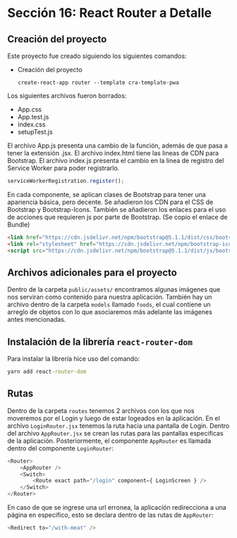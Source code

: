 # Sección 16: React Router a Detalle

## Creación del proyecto

Este proyecto fue creado siguiendo los siguientes comandos:

- Creación del proyecto

    ```text
    create-react-app router --template cra-template-pwa
    ```

Los siguientes archivos fueron borrados:

- App.css
- App.test.js
- index.css
- setupTest.js

El archivo App.js presenta una cambio de la función, además de que pasa a tener la extensión .jsx. El archivo index.html tiene las lineas de CDN para Bootstrap. El archivo index.js presenta el cambio en la linea de registro del Service Worker para poder registrarlo.

```js
serviceWorkerRegistration.register();
```

En cada componente, se aplican clases de Bootstrap para tener una apariencia básica, pero decente. Se añadieron los CDN para el CSS de Bootstrap y Bootstrap-Icons. También se añadieron los enlaces para el uso de acciones que requieren js por parte de Bootstrap. (Se copio el enlace de Bundle)

```html
<link href="https://cdn.jsdelivr.net/npm/bootstrap@5.1.1/dist/css/bootstrap.min.css" rel="stylesheet" integrity="sha384-F3w7mX95PdgyTmZZMECAngseQB83DfGTowi0iMjiWaeVhAn4FJkqJByhZMI3AhiU" crossorigin="anonymous">
<link rel="stylesheet" href="https://cdn.jsdelivr.net/npm/bootstrap-icons@1.5.0/font/bootstrap-icons.css">
<script src="https://cdn.jsdelivr.net/npm/bootstrap@5.1.1/dist/js/bootstrap.bundle.min.js" integrity="sha384-/bQdsTh/da6pkI1MST/rWKFNjaCP5gBSY4sEBT38Q/9RBh9AH40zEOg7Hlq2THRZ" crossorigin="anonymous"></script>
```

## Archivos adicionales para el proyecto

Dentro de la carpeta `public/assets/` encontramos algunas imágenes que nos serviran como contenido para nuestra aplicación. También hay un archivo dentro de la carpeta `models` llamado `foods`, el cual contiene un arreglo de objetos con lo que asociaremos más adelante las imágenes antes mencionadas.

## Instalación de la librería `react-router-dom`

Para instalar la librería hice uso del comando:

```cmd
yarn add react-router-dom
```

## Rutas

Dentro de la carpeta `routes` tenemos 2 archivos con los que nos moveremos por el Login y luego de estar logeados en la aplicación. En el archivo `LoginRouter.jsx` tenemos la ruta hacia una pantalla de Login. Dentro del archivo `AppRouter.jsx` se crean las rutas para las pantallas especificas de la aplicación. Posteriormente, el componente `AppRouter` es llamada dentro del componente `LoginRouter`:

```js
<Router>
    <AppRouter />
    <Switch>
        <Route exact path="/login" component={ LoginScreen } />
    </Switch>
</Router>
```

En caso de que se ingrese una url erronea, la aplicación redirecciona a una página en especifico, esto se declara dentro de las rutas de `AppRouter`:

```js
<Redirect to="/with-meat" />
```
